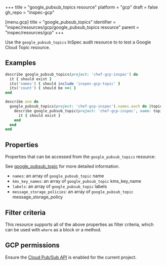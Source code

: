 +++
title = "google_pubsub_topics resource"
platform = "gcp"
draft = false
gh_repo = "inspec-gcp"

[menu.gcp]
title = "google_pubsub_topics"
identifier = "inspec/resources/gcp/google_pubsub_topics resource"
parent = "inspec/resources/gcp"
+++

Use the `google_pubsub_topics` InSpec audit resource to to test a Google Cloud Topic resource.

## Examples

```ruby
describe google_pubsub_topics(project: 'chef-gcp-inspec') do
  it { should exist }
  its('names') { should include 'inspec-gcp-topic' }
  its('count') { should be >=1 }
end

describe.one do
  google_pubsub_topics(project: 'chef-gcp-inspec').names.each do |topic_name|
    describe google_pubsub_topic(project: 'chef-gcp-inspec', name: topic_name) do
      it { should exist }
    end
  end
end
```

## Properties

Properties that can be accessed from the `google_pubsub_topics` resource:

See [google_pubsub_topic](google_pubsub_topic) for more detailed information.

  * `names`: an array of `google_pubsub_topic` name
  * `kms_key_names`: an array of `google_pubsub_topic` kms_key_name
  * `labels`: an array of `google_pubsub_topic` labels
  * `message_storage_policies`: an array of `google_pubsub_topic` message_storage_policy

## Filter criteria

This resource supports all of the above properties as filter criteria, which can be used
with `where` as a block or a method.

## GCP permissions

Ensure the [Cloud Pub/Sub API](https://console.cloud.google.com/apis/library/pubsub.googleapis.com/) is enabled for the current project.
